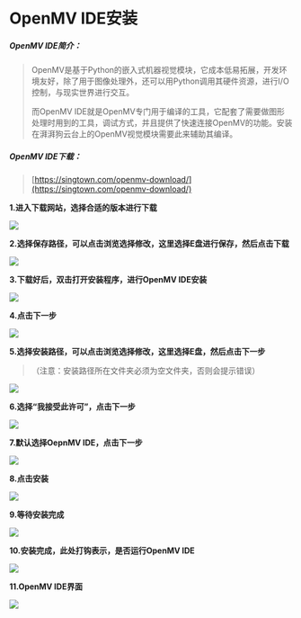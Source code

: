 # OpenMV IDE安装

##### OpenMV IDE简介：

>OpenMV是基于Python的嵌入式机器视觉模块，它成本低易拓展，开发环境友好，除了用于图像处理外，还可以用Python调用其硬件资源，进行I/O控制，与现实世界进行交互。
>
> 而OpenMV IDE就是OpenMV专门用于编译的工具，它配套了需要做图形处理时用到的工具，调试方式，并且提供了快速连接OpenMV的功能。安装在湃湃狗云台上的OpenMV视觉模块需要此来辅助其编译。

##### OpenMV IDE下载：

>[https://singtown.com/openmv-download/](https://singtown.com/openmv-download/)

**1.进入下载网站，选择合适的版本进行下载**

![](/pic/ch3/3.1.1/1.png)

**2.选择保存路径，可以点击浏览选择修改，这里选择E盘进行保存，然后点击下载**

![](/pic/ch3/3.1.1/2.png)

**3.下载好后，双击打开安装程序，进行OpenMV IDE安装**

![](/pic/ch3/3.1.1/3.png)

**4.点击下一步**

![](/pic/ch3/3.1.1/4.png)

**5.选择安装路径，可以点击浏览选择修改，这里选择E盘，然后点击下一步**

> （注意：安装路径所在文件夹必须为空文件夹，否则会提示错误）

![](/pic/ch3/3.1.1/5.png)

**6.选择“我接受此许可”，点击下一步**

![](/pic/ch3/3.1.1/6.png)

**7.默认选择OepnMV IDE，点击下一步**

![](/pic/ch3/3.1.1/7.png)

**8.点击安装**

![](/pic/ch3/3.1.1/8.png)

**9.等待安装完成**

![](/pic/ch3/3.1.1/9.png)

**10.安装完成，此处打钩表示，是否运行OpenMV IDE**

![](/pic/ch3/3.1.1/10.png)

**11.OpenMV IDE界面**

![](/pic/ch3/3.1.1/11.png)